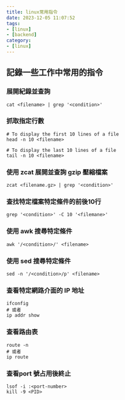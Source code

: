 ```yaml
---
title: linux常用指令
date: 2023-12-05 11:07:52
tags:
- [linux]
- [backend]
category:
- [linux]
---
```

## 記錄一些工作中常用的指令
### 展開紀錄並查詢
``` shell
cat <filename> | grep '<condition>'
```
### 抓取指定行數
```shell
# To display the first 10 lines of a file
head -n 10 <filename>

# To display the last 10 lines of a file
tail -n 10 <filename>
```
### 使用 zcat 展開並查詢 gzip 壓縮檔案
```shell
zcat <filename.gz> | grep '<condition>'
```
### 查找特定檔案特定條件的前後10行
```shell
grep '<condition>' -C 10 '<filemane>'
```
### 使用 awk 搜尋特定條件
```shell
awk '/<condition>/' <filename>
```
### 使用 sed 搜尋特定條件
```shell
sed -n '/<condition>/p' <filename>
```
### 查看特定網路介面的 IP 地址
```shell
ifconfig
# 或者
ip addr show
```
### 查看路由表
```shell
route -n
# 或者
ip route
```
### 查看port 號占用後終止
```shell
lsof -i :<port-number>
kill -9 <PID>
```
